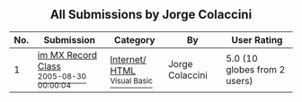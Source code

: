 ﻿<div align="center">

## All Submissions by Jorge Colaccini

</div>

No.  | Submission | Category | By   | User Rating
---- | ---------- | -------- | ---- | -----------
1 | [im MX Record Class<br /><sup>2005-08-30 00:00:04</sup>](https://github.com/Planet-Source-Code/jorge-colaccini-im-mx-record-class__1-62382) | [Internet/ HTML<br /><sup>Visual Basic</sup>](../ByCategory/internet-html__1-34.md) | Jorge Colaccini | 5.0 (10 globes from 2 users)
